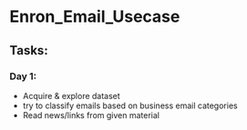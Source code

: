 # Enron_Email_Usecase
## Tasks:
### Day 1:
- Acquire & explore dataset
- try to classify emails based on business email categories
- Read news/links from given material
